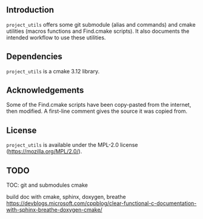 ## Introduction ##
`project_utils` offers some git submodule (alias and commands) and cmake utilities (macros functions and Find.cmake scripts). It also documents the intended workflow to use these utilities.

## Dependencies ##
`project_utils` is a cmake 3.12 library.

## Acknowledgements ##
Some of the Find.cmake scripts have been copy-pasted from the internet, then modified. A first-line comment gives the source it was copied from.

## License ##
`project_utils` is available under the MPL-2.0 license (https://mozilla.org/MPL/2.0/).

## TODO ##
TOC:
git and submodules
cmake

build doc with cmake, sphinx, doxygen, breathe
https://devblogs.microsoft.com/cppblog/clear-functional-c-documentation-with-sphinx-breathe-doxygen-cmake/
